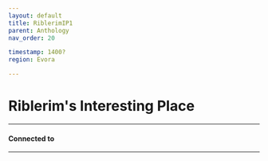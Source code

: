 ```yaml
---
layout: default
title: RiblerimIP1
parent: Anthology
nav_order: 20

timestamp: 1400?
region: Evora

---
```


# Riblerim's Interesting Place

---
#### Connected to

<!-- QueryToSerialize: LIST without ID "["+ title + "](https://terra-campaigns.github.io/"+ regexreplace(file.path, ".md", "") + ")" + ", from " + regexreplace(file.folder, "ouro/", "") FROM ([[]]) OR outgoing([[]]) WHERE file.name != "index" SORT file.folder DESC -->

---
